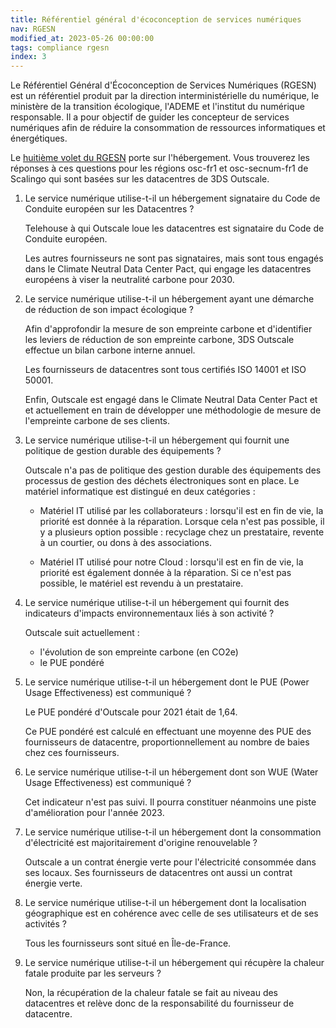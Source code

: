 ```yaml
---
title: Référentiel général d'écoconception de services numériques
nav: RGESN
modified_at: 2023-05-26 00:00:00
tags: compliance rgesn
index: 3
---
```


Le Référentiel Général d'Écoconception de Services Numériques (RGESN) est un référentiel produit par la direction interministérielle du numérique, le ministère de la transition écologique, l'ADEME et l'institut du numérique responsable. Il a pour objectif de guider les concepteur de services numériques afin de réduire la consommation de ressources informatiques et énergétiques.

Le [huitième volet du RGESN](https://ecoresponsable.numerique.gouv.fr/publications/referentiel-general-ecoconception/#hebergement) porte sur l'hébergement. Vous trouverez les réponses à ces questions pour les régions osc-fr1 et osc-secnum-fr1 de Scalingo qui sont basées sur les datacentres de 3DS Outscale.

1. Le service numérique utilise-t-il un hébergement signataire du Code de Conduite européen sur les Datacentres ?

   Telehouse à qui Outscale loue les datacentres est signataire du Code de Conduite européen.

   Les autres fournisseurs ne sont pas signataires, mais sont tous engagés dans le Climate Neutral Data Center Pact, qui engage les datacentres européens à viser la neutralité carbone pour 2030.

2. Le service numérique utilise-t-il un hébergement ayant une démarche de réduction de son impact écologique ?

   Afin d'approfondir la mesure de son empreinte carbone et d'identifier les leviers de réduction de son empreinte carbone, 3DS Outscale effectue un bilan carbone interne annuel.

   Les fournisseurs de datacentres sont tous certifiés ISO 14001 et ISO 50001.

   Enfin, Outscale est engagé dans le Climate Neutral Data Center Pact et et actuellement en train de développer une méthodologie de mesure de l'empreinte carbone de ses clients.

3. Le service numérique utilise-t-il un hébergement qui fournit une politique de gestion durable des équipements ?

   Outscale n'a pas de politique des gestion durable des équipements des processus de gestion des déchets électroniques sont en place. Le matériel informatique est distingué en deux catégories :

   - Matériel IT utilisé par les collaborateurs : lorsqu'il est en fin de vie, la priorité est donnée à la réparation. Lorsque cela n'est pas possible, il y a plusieurs option possible : recyclage chez un prestataire, revente à un courtier, ou dons à des associations.

   - Matériel IT utilisé pour notre Cloud : lorsqu'il est en fin de vie, la priorité est également donnée à la réparation. Si ce n'est pas possible, le matériel est revendu à un prestataire.

4. Le service numérique utilise-t-il un hébergement qui fournit des indicateurs d'impacts environnementaux liés à son activité ?

   Outscale suit actuellement :

   - l'évolution de son empreinte carbone (en CO2e)
   - le PUE pondéré

5. Le service numérique utilise-t-il un hébergement dont le PUE (Power Usage Effectiveness) est communiqué ?

   Le PUE pondéré d'Outscale pour 2021 était de 1,64.

   Ce PUE pondéré est calculé en effectuant une moyenne des PUE des fournisseurs de datacentre, proportionnellement au nombre de baies chez ces fournisseurs.

6. Le service numérique utilise-t-il un hébergement dont son WUE (Water Usage Effectiveness) est communiqué ?

   Cet indicateur n'est pas suivi. Il pourra constituer néanmoins une piste d'amélioration pour l'année 2023.

7. Le service numérique utilise-t-il un hébergement dont la consommation d'électricité est majoritairement d'origine renouvelable ?

   Outscale a un contrat énergie verte pour l'électricité consommée dans ses locaux. Ses fournisseurs de datacentres ont aussi un contrat énergie verte.

8. Le service numérique utilise-t-il un hébergement dont la localisation géographique est en cohérence avec celle de ses utilisateurs et de ses activités ?

   Tous les fournisseurs sont situé en Île-de-France.

9. Le service numérique utilise-t-il un hébergement qui récupère la chaleur fatale produite par les serveurs ?

   Non, la récupération de la chaleur fatale se fait au niveau des datacentres et relève donc de la responsabilité du fournisseur de datacentre.
